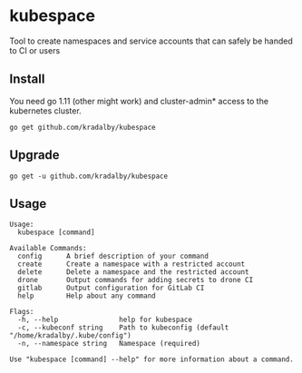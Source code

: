 # kubespace
Tool to create namespaces and service accounts that can safely be handed to CI or users

## Install
You need go 1.11 (other might work) and cluster-admin\* access to the kubernetes cluster.
```
go get github.com/kradalby/kubespace
```

## Upgrade
```
go get -u github.com/kradalby/kubespace
```

## Usage

```
Usage:
  kubespace [command]

Available Commands:
  config      A brief description of your command
  create      Create a namespace with a restricted account
  delete      Delete a namespace and the restricted account
  drone       Output commands for adding secrets to drone CI
  gitlab      Output configuration for GitLab CI
  help        Help about any command

Flags:
  -h, --help               help for kubespace
  -c, --kubeconf string    Path to kubeconfig (default "/home/kradalby/.kube/config")
  -n, --namespace string   Namespace (required)

Use "kubespace [command] --help" for more information about a command.
```
